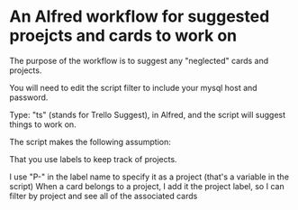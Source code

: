 # An Alfred workflow for suggested proejcts and cards to work on

The purpose of the workflow is to suggest any "neglected" cards and projects.

You will need to edit the script filter to include your mysql host and password.

Type: "ts" (stands for Trello Suggest), in Alfred, and the script will suggest things to work on.

The script makes the following assumption:

That you use labels to keep track of projects.

I use "P-<project name>" in the label name to specify it as a project (that's a variable in the script)
When a card belongs to a project, I add it the project label, so I can filter by project and see all of the associated cards

 

